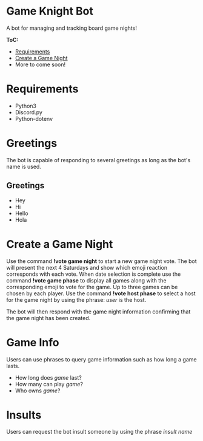Game Knight Bot
===============

A bot for managing and tracking board game nights!

**ToC:**
* [Requirements](#requirements)
* [Create a Game Night](#create-a-game-night)
* More to come soon!

# Requirements
* Python3
* Discord.py
* Python-dotenv

# Greetings
The bot is capable of responding to several greetings as long as the bot's name is used.

## Greetings
* Hey
* Hi
* Hello
* Hola

# Create a Game Night
Use the command **!vote game night** to start a new game night vote. The bot will present the next 4 Saturdays and show which emoji reaction corresponds with each vote. When date selection is complete use the command **!vote game phase** to display all games along with the corresponding emoji to vote for the game. Up to three games can be chosen by each player. Use the command **!vote host phase** to select a host for the game night by using the phrase: *user* is the host.

The bot will then respond with the game night information confirming that the game night has been created.

# Game Info
Users can use phrases to query game information such as how long a game lasts.

* How long does *game* last?
* How many can play *game*?
* Who owns *game*?

# Insults
Users can request the bot insult someone by using the phrase *insult name*